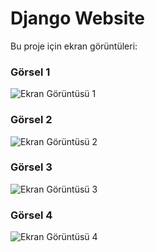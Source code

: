 # Django Website

Bu proje için ekran görüntüleri:

### Görsel 1
![Ekran Görüntüsü 1](https://raw.githubusercontent.com/beyzaaslan/django-website/main/media/Ekran%20g%C3%B6r%C3%BCnt%C3%BCs%C3%BC%202024-12-20%20231917.png)

### Görsel 2
![Ekran Görüntüsü 2](https://raw.githubusercontent.com/beyzaaslan/django-website/main/media/Ekran%20g%C3%B6r%C3%BCnt%C3%BCs%C3%BC%202024-12-20%20231931.png)

### Görsel 3
![Ekran Görüntüsü 3](https://raw.githubusercontent.com/beyzaaslan/django-website/main/media/Ekran%20g%C3%B6r%C3%BCnt%C3%BCs%C3%BC%202024-12-20%20231946.png)

### Görsel 4
![Ekran Görüntüsü 4](https://raw.githubusercontent.com/beyzaaslan/django-website/main/media/Ekran%20G%C3%B6r%C3%BCnt%C3%BCs%C3%BC%202024-12-20%20232001.png)
